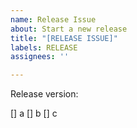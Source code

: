 ```yaml
---
name: Release Issue
about: Start a new release
title: "[RELEASE ISSUE]"
labels: RELEASE
assignees: ''

---
```


Release version: 

[] a
[] b
[] c
